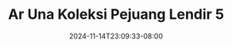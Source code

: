 --- 
title: "Ar Una  Koleksi Pejuang Lendir 5"
description: "video bokep Ar Una  Koleksi Pejuang Lendir 5 yandek   baru"
date: 2024-11-14T23:09:33-08:00
file_code: "g1exs5a2bwyy"
draft: false
cover: "by6d7d2tmfxyncan.jpg"
tags: ["Una", "Koleksi", "Pejuang", "Lendir", "bokep-indo", "bokep-viral", "bokep-ig"]
length: 29
fld_id: "1235331"
foldername: "Ar una"
categories: ["Ar una"]
views: 52
---